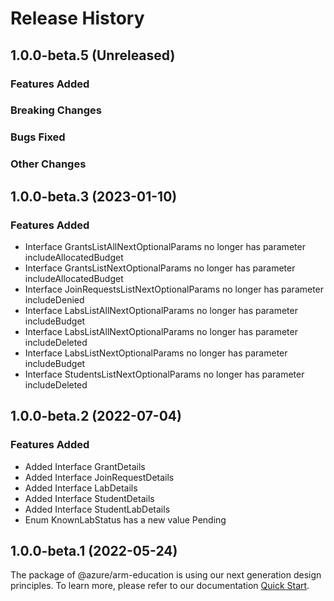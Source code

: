 # Release History

## 1.0.0-beta.5 (Unreleased)

### Features Added

### Breaking Changes

### Bugs Fixed

### Other Changes

## 1.0.0-beta.3 (2023-01-10)
    
### Features Added

  - Interface GrantsListAllNextOptionalParams no longer has parameter includeAllocatedBudget
  - Interface GrantsListNextOptionalParams no longer has parameter includeAllocatedBudget
  - Interface JoinRequestsListNextOptionalParams no longer has parameter includeDenied
  - Interface LabsListAllNextOptionalParams no longer has parameter includeBudget
  - Interface LabsListAllNextOptionalParams no longer has parameter includeDeleted
  - Interface LabsListNextOptionalParams no longer has parameter includeBudget
  - Interface StudentsListNextOptionalParams no longer has parameter includeDeleted
    
    
## 1.0.0-beta.2 (2022-07-04)
    
### Features Added

  - Added Interface GrantDetails
  - Added Interface JoinRequestDetails
  - Added Interface LabDetails
  - Added Interface StudentDetails
  - Added Interface StudentLabDetails
  - Enum KnownLabStatus has a new value Pending
    
    
## 1.0.0-beta.1 (2022-05-24)

The package of @azure/arm-education is using our next generation design principles. To learn more, please refer to our documentation [Quick Start](https://aka.ms/azsdk/js/mgmt/quickstart ).
